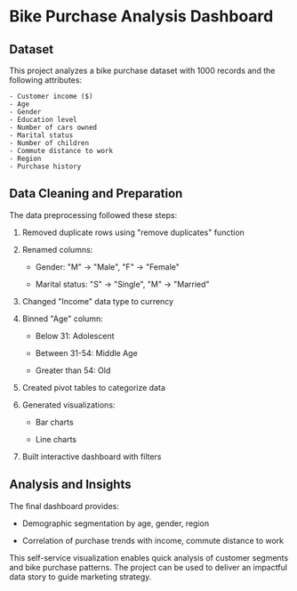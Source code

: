 # Bike Purchase Analysis Dashboard

## Dataset

This project analyzes a bike purchase dataset with 1000 records and the following attributes:

```
- Customer income ($)
- Age
- Gender
- Education level
- Number of cars owned  
- Marital status
- Number of children
- Commute distance to work
- Region
- Purchase history
```

## Data Cleaning and Preparation

The data preprocessing followed these steps:

1. Removed duplicate rows using "remove duplicates" function

2. Renamed columns:

    - Gender: "M" -> "Male", "F" -> "Female"

    - Marital status: "S" -> "Single", "M" -> "Married"

3. Changed "Income" data type to currency

4. Binned "Age" column:

    - Below 31: Adolescent
    
    - Between 31-54: Middle Age
    
    - Greater than 54: Old

5. Created pivot tables to categorize data 

6. Generated visualizations:

    - Bar charts 
    
    - Line charts

7. Built interactive dashboard with filters

## Analysis and Insights

The final dashboard provides:

- Demographic segmentation by age, gender, region

- Correlation of purchase trends with income, commute distance to work


This self-service visualization enables quick analysis of customer segments and bike purchase patterns.
The project can be used to deliver an impactful data story to guide marketing strategy.
